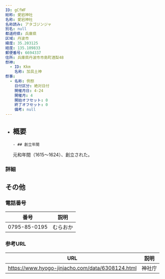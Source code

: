 ```yaml
---
ID: gCfWF
総称: 愛宕神社
名称: 愛宕神社
名称読み: アタゴジンジャ
別名: null
都道府県: 兵庫県
区域: 丹波市
緯度: 35.203125
経度: 135.109833
郵便番号: 6694337
住所: 兵庫県丹波市市島町酒梨48
祭神:
  - ID: Kkm
    名称: 加具土神
祭事:
  - 名称: 例祭
    日付区分: 絶対日付
    開催月日: 4-24
    開催月: 4
    開始オフセット: 0
    終了オフセット: 0
    備考: null
---
```


- ## 概要

      - ## 創立年間

  元和年間（1615～1624）、創立された。

### 詳細

## その他

### 電話番号

| 番号         | 説明     |
| ------------ | -------- |
| 0795-85-0195 | むらおか |

### 参考URL

| URL                                              | 説明   |
| ------------------------------------------------ | ------ |
| https://www.hyogo-jinjacho.com/data/6308124.html | 神社庁 |
